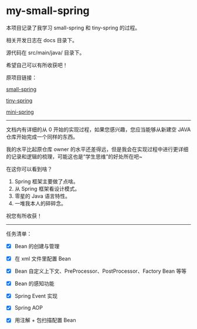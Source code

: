 # my-small-spring

本项目记录了我学习 small-spring 和 tiny-spring 的过程。

相关开发日志在 docs 目录下。

源代码在 src/main/java/ 目录下。

希望自己可以有所收获吧！

原项目链接：

[small-spring](https://github.com/fuzhengwei/small-spring)

[tiny-spring](https://github.com/code4craft/tiny-spring)

[mini-spring](https://github.com/DerekYRC/mini-spring?tab=readme-ov-file)

---

文档内有详细的从 0 开始的实现过程，如果您感兴趣，您应当能够从新建空 JAVA 仓库开始完成一个同样的东西。

我的水平比起原仓库 owner 的水平还差得远，但是我会在实现过程中进行更详细的记录和逻辑的梳理，可能这也是“学生思维”的好处所在吧~

在这你可以看到啥？

1. Spring 框架主要做了点啥。
2. 从 Spring 框架看设计模式。
3. 零星的 Java 语言特性。
4. 一堆我本人的碎碎念。 

祝您有所收获！

---

任务清单：

- [x] Bean 的创建与管理
- [x] 在 xml 文件里配置 Bean
- [x] Bean 自定义上下文、PreProcessor、PostProcessor、Factory Bean 等等
- [x] Bean 的感知功能
- [x] Spring Event 实现
- [x] Spring AOP
- [x] 用注解 + 包扫描配置 Bean

